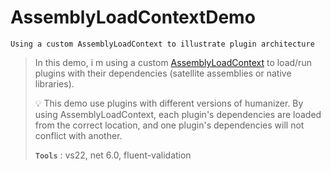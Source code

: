 # AssemblyLoadContextDemo
```
Using a custom AssemblyLoadContext to illustrate plugin architecture
```

> In this demo, i m using a custom [AssemblyLoadContext](https://learn.microsoft.com/en-us/dotnet/core/tutorials/creating-app-with-plugin-support) to load/run plugins with their dependencies (satellite assemblies or native libraries).
> 
> :bulb: This demo use plugins with different versions of humanizer. By using AssemblyLoadContext, each plugin's dependencies are loaded from the correct location, and one plugin's dependencies will not conflict with another.
> 
> **`Tools`** : vs22, net 6.0, fluent-validation